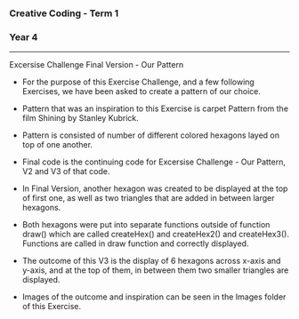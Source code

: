 ### Creative Coding - Term 1
### Year 4
---
Excersise Challenge Final Version  - Our Pattern

-  For the purpose of this Exercise Challenge, and a few following Exercises, we have been asked to create a pattern of our choice.

- Pattern that was an inspiration to this Exercise is carpet Pattern from the film Shining by Stanley Kubrick.

- Pattern is consisted of number of different colored hexagons layed on top of one another.

- Final code is the continuing code for Excersise Challenge - Our Pattern, V2 and V3 of that code.

- In Final Version, another hexagon was created to be displayed at the top of first one, as well as two triangles that are added in between larger hexagons.

- Both hexagons were put into separate functions outside of function draw() which are called createHex() and createHex2() and createHex3(). Functions are called in draw function and correctly displayed.

- The outcome of this V3 is the display of 6 hexagons across x-axis and y-axis, and at the top of them, in between them two smaller triangles are displayed.

- Images of the outcome and inspiration can be seen in the Images folder of this Exercise.



```
